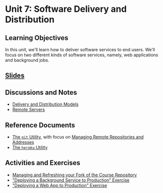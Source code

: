

# Unit 7: Software Delivery and Distribution

## Learning Objectives

In this unit, we'll learn how to deliver software services to end users. We'll focus on two different kinds of software services, namely, web applications and background jobs.

## [Slides](https://docs.google.com/presentation/d/1iv5kLKJKrGmApFYsNMYbf7QOWsaDUu2AwrQchMWZyjg/edit?usp=sharing)

## Discussions and Notes

  + [Delivery and Distribution Models](/notes/software/README.md#distribution-models)
  + [Remote Servers](/notes/hardware/servers.md)

## Reference Documents

  + [The `git` Utility](/notes/clis/git.md), with focus on [Managing Remote Repositories and Addresses](/notes/clis/git.md#remote-repositories)
  + [The `heroku` Utility](/notes/clis/heroku.md)

## Activities and Exercises

  + [Managing and Refreshing your Fork of the Course Repository](/CONTRIBUTING.md#step-1-fork-the-repository)
  + ["Deploying a Background Service to Production" Exercise](/exercises/deploying-services/server.md)
  + ["Deploying a Web App to Production" Exercise](/exercises/deploying-web-apps/README.md)
